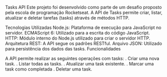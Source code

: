 Tasks API
Este projeto foi desenvolvido como parte de um desafio proposto pela escola de programação Rocketseat. A API de Tasks permite criar, listar, atualizar e deletar tarefas (tasks) através de métodos HTTP.

Tecnologias Utilizadas
Node.js: Plataforma de execução para JavaScript no servidor.
ECMAScript 6: Utilizado para a escrita do código JavaScript.
HTTP: Módulo interno do Node.js utilizado para criar o servidor HTTP.
Arquitetura REST: A API segue os padrões RESTful.
Arquivo JSON: Utilizado para persistência dos dados das tasks.
Funcionalidades

A API permite realizar as seguintes operações com tasks:
. Criar uma nova task.
. Listar todas as tasks.
. Atualizar uma task existente.
. Marcar uma task como completada
. Deletar uma task.
